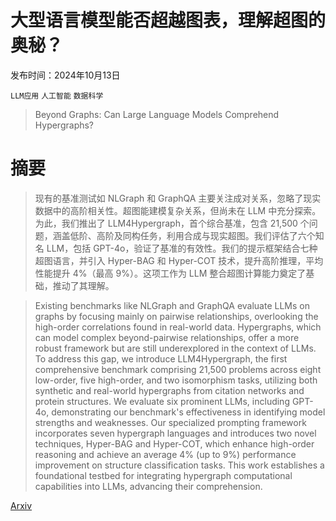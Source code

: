 # 大型语言模型能否超越图表，理解超图的奥秘？

发布时间：2024年10月13日

`LLM应用` `人工智能` `数据科学`

> Beyond Graphs: Can Large Language Models Comprehend Hypergraphs?

# 摘要

> 现有的基准测试如 NLGraph 和 GraphQA 主要关注成对关系，忽略了现实数据中的高阶相关性。超图能建模复杂关系，但尚未在 LLM 中充分探索。为此，我们推出了 LLM4Hypergraph，首个综合基准，包含 21,500 个问题，涵盖低阶、高阶及同构任务，利用合成与现实超图。我们评估了六个知名 LLM，包括 GPT-4o，验证了基准的有效性。我们的提示框架结合七种超图语言，并引入 Hyper-BAG 和 Hyper-COT 技术，提升高阶推理，平均性能提升 4%（最高 9%）。这项工作为 LLM 整合超图计算能力奠定了基础，推动了其理解。

> Existing benchmarks like NLGraph and GraphQA evaluate LLMs on graphs by focusing mainly on pairwise relationships, overlooking the high-order correlations found in real-world data. Hypergraphs, which can model complex beyond-pairwise relationships, offer a more robust framework but are still underexplored in the context of LLMs. To address this gap, we introduce LLM4Hypergraph, the first comprehensive benchmark comprising 21,500 problems across eight low-order, five high-order, and two isomorphism tasks, utilizing both synthetic and real-world hypergraphs from citation networks and protein structures. We evaluate six prominent LLMs, including GPT-4o, demonstrating our benchmark's effectiveness in identifying model strengths and weaknesses. Our specialized prompting framework incorporates seven hypergraph languages and introduces two novel techniques, Hyper-BAG and Hyper-COT, which enhance high-order reasoning and achieve an average 4% (up to 9%) performance improvement on structure classification tasks. This work establishes a foundational testbed for integrating hypergraph computational capabilities into LLMs, advancing their comprehension.

[Arxiv](https://arxiv.org/abs/2410.10083)
